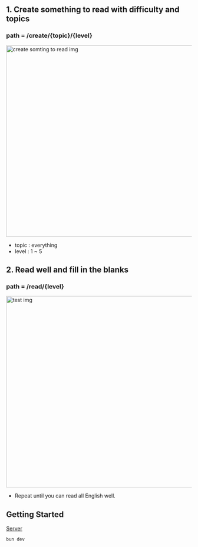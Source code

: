## 1. Create something to read with difficulty and topics

### path = /create/{topic}/{level}

<img 
width="520"
alt="create somting to read img"
src="https://github.com/woosolkim/EM-front/assets/95672170/ec973e8c-fe61-492a-ad4b-b0602f35e015">

- topic : everything
- level : 1 ~ 5

## 2. Read well and fill in the blanks

### path = /read/{level}

<img
width="520"
alt="test img"
src="https://github.com/woosolkim/EM-front/assets/95672170/8ff9b359-f501-4f3e-8ebf-19baf52b87d9">

- Repeat until you can read all English well.

## Getting Started

[Server](https://github.com/woosolkim/EM-server)

```bash
bun dev
```
